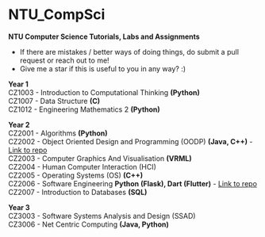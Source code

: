 # NTU_CompSci
<b>NTU Computer Science Tutorials, Labs and Assignments</b>

- If there are mistakes / better ways of doing things, do submit a pull request or reach out to me!
- Give me a star if this is useful to you in any way? :)

<b>Year 1</b><br>
CZ1003 - Introduction to Computational Thinking <b>(Python)</b></br>
CZ1007 - Data Structure <b>(C)</b><br>
CZ1012 - Engineering Mathematics 2 <b>(Python)</b>

<b>Year 2</b><br>
CZ2001 - Algorithms <b>(Python)</b><br>
CZ2002 - Object Oriented Design and Programming (OODP) <b>(Java, C++)</b> - [Link to repo](https://github.com/adriangohjw/cz2002-MOBLIMA)<br>
CZ2003 - Computer Graphics And Visualisation <b>(VRML)</b><br>
CZ2004 - Human Computer Interaction (HCI) <br>
CZ2005 - Operating Systems (OS) <b>(C++)</b><br>
CZ2006 - Software Engineering <b>Python (Flask), Dart (Flutter)</b> - [Link to repo](https://github.com/adriangohjw/cz2006-software-engineering)<br>
CZ2007 - Introduction to Databases <b>(SQL)</b>

<b>Year 3</b><br>
CZ3003 - Software Systems Analysis and Design (SSAD) <br>
CZ3006 - Net Centric Computing <b>(Java, Python)</b><br>
